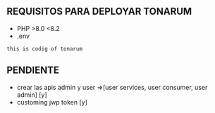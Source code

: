## REQUISITOS PARA DEPLOYAR TONARUM
- PHP >8.0  <8.2
- .env
```env 
this is codig of tonarum
```

## PENDIENTE
- crear las apis admin y user =>[user services, user consumer, user admin] [y] 
- customing jwp token [y]

